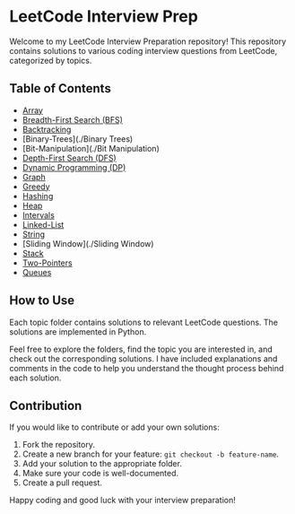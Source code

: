 # LeetCode Interview Prep

Welcome to my LeetCode Interview Preparation repository! This repository contains solutions to various coding interview questions from LeetCode, categorized by topics.

## Table of Contents

- [Array](./Arrays)
- [Breadth-First Search (BFS)](./BFS)
- [Backtracking](./Backtracking)
- [Binary-Trees](./Binary Trees)
- [Bit-Manipulation](./Bit Manipulation)
- [Depth-First Search (DFS)](./DFS)
- [Dynamic Programming (DP)](./Dynamic%20Programming)
- [Graph](./Graphs)
- [Greedy](./Greedy)
- [Hashing](./Hashing)
- [Heap](./Heap)
- [Intervals](./Intervals)
- [Linked-List](./Linked%20List)
- [String](./Strings)
- [Sliding Window](./Sliding Window)
- [Stack](./Stack)
- [Two-Pointers](./Two%20Pointers)
- [Queues](./Queues)


## How to Use

Each topic folder contains solutions to relevant LeetCode questions. The solutions are implemented in Python.

Feel free to explore the folders, find the topic you are interested in, and check out the corresponding solutions. I have included explanations and comments in the code to help you understand the thought process behind each solution.

## Contribution

If you would like to contribute or add your own solutions:

1. Fork the repository.
2. Create a new branch for your feature: `git checkout -b feature-name`.
3. Add your solution to the appropriate folder.
4. Make sure your code is well-documented.
5. Create a pull request.

Happy coding and good luck with your interview preparation!
